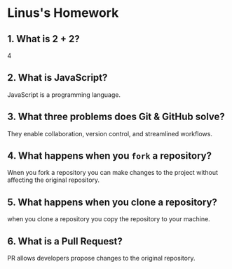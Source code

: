 # Linus's Homework

## 1. What is 2 + 2?

4

## 2. What is JavaScript?

JavaScript is a programming language.

## 3. What three problems does Git & GitHub solve?

They enable collaboration, version control, and streamlined workflows.

## 4. What happens when you `fork` a repository?

Wnen you fork a repository you can make changes to the project without affecting the original repository.

## 5. What happens when you clone a repository?

when you clone a repository you copy the repository to your machine.

## 6. What is a Pull Request?

PR allows developers propose changes to the original repository.

